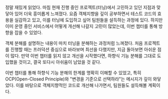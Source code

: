 정말 재밌게 읽었다. 마침 현재 진행 중인 프로젝트(터닝)에서 고민하고 있던 지점과 맞닿아 있어 더욱 흥미롭게 느껴졌다. 요즘 객체지향을 깊이 공부하면서 테스트 코드의 효용을 실감하고 있고, 이를 터닝에 도입하고 싶어 팀원들을 설득하는 과정에 있다. 하지만 이미 운영 중인 서비스에서 어떻게 개선해 나갈지 고민이 많았는데, 이번 챕터를 통해 방향을 잡을 수 있었다.

객체 분해를 설명하는 내용이 마치 터닝을 분해하는 과정처럼 느껴졌다. 처음 프로젝트를 진행할 때는 프러덕션 중심으로 바라보며 최선을 다했지만, 지금 돌아보면 아쉬운 점이 많다. 만약 이번 챕터를 읽지 않고 개선을 시작했다면, 하향식 기능 분해를 그대로 도입했을 것이고, 결국 또다시 아쉬움이 남았을 것 같다.

이번 챕터를 통해 하향식 기능 분해의 한계를 명확히 이해할 수 있었고, 특히 OCP(Open-Closed Principle)와 "변경을 기준으로 선택하라"는 메시지가 깊이 와닿았다. 이를 바탕으로 객체지향적인 코드로 개선해 나가면서, 팀원들도 설득해볼 계획이다.
